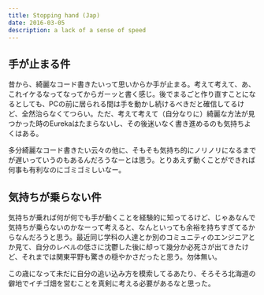 ```yaml
---
title: Stopping hand (Jap)
date: 2016-03-05
description: a lack of a sense of speed
---
```


## 手が止まる件

昔から、綺麗なコード書きたいって思いからか手が止まる。考えて考えて、あ、これイケるなってなってからガーッと書く感じ。後でまるごと作り直すことになるとしても、PCの前に居られる間は手を動かし続けるべきだと確信してるけど、全然治らなくてつらい。ただ、考えて考えて（自分なりに）綺麗な方法が見つかった時のEurekaはたまらないし、その後迷いなく書き進めるのも気持ちよくはある。

多分綺麗なコード書きたい云々の他に、そもそも気持ち的にノリノリになるまでが遅いっていうのもあるんだろうなーとは思う。とりあえず動くことができれば何事も有利なのにゴミゴミしいなー。

## 気持ちが乗らない件

気持ちが乗れば何が何でも手が動くことを経験的に知ってるけど、じゃあなんで気持ちが乗らないのかなーって考えると、なんといっても余裕を持ちすぎてるからなんだろうと思う。最近同じ学科の人達とか別のコミュニティのエンジニアとか見て、自分のレベルの低さに沈鬱した後に却って幾分か必死さが出てきたけど、それまでは関東平野も驚きの穏やかさだったと思う。勿体無い。

この歳になって未だに自分の追い込み方を模索してるあたり、そろそろ北海道の僻地でイチゴ畑を営むことを真剣に考える必要があるなと思った。
